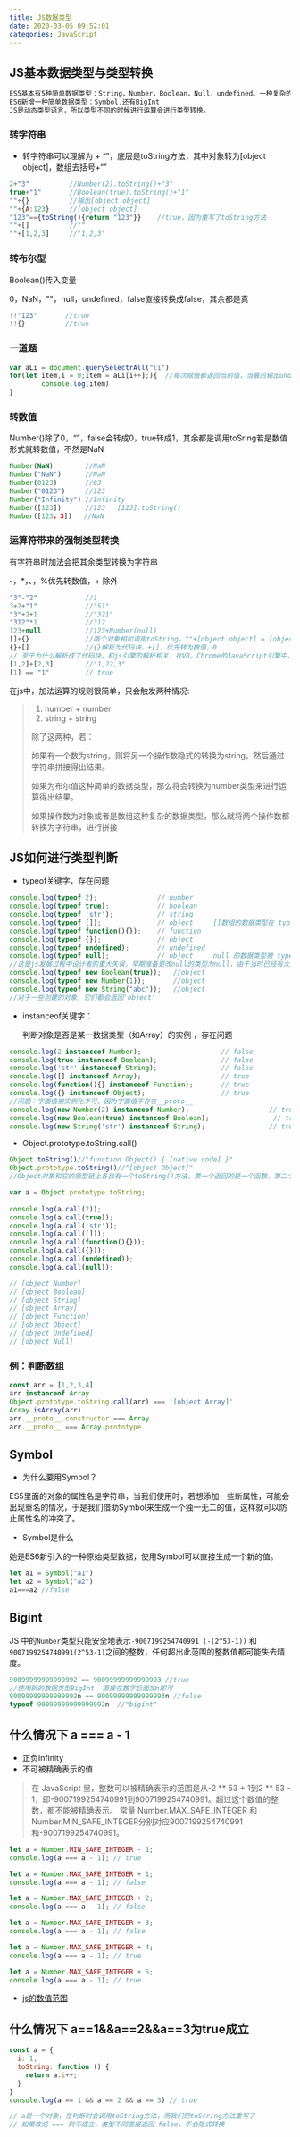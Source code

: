 ```yaml
---
title: JS数据类型
date: 2020-03-05 09:52:01
categories: JavaScript
---
```


## JS基本数据类型与类型转换

```js
ES5基本有5种简单数据类型：String，Number，Boolean，Null，undefined。一种复杂的数据类型Object。
ES6新增一种简单数据类型：Symbol,还有BigInt
JS是动态类型语言，所以类型不同的时候进行运算会进行类型转换。
```

### 转字符串

- 转字符串可以理解为 + “”，底层是toString方法，其中对象转为[object object]，数组去括号+“”

```js
2+"3"          //Number(2).toString()+"3"
true+"1"       //Boolean(true).toString()+"1"
""+{}          //输出[object object]
""+{A:123}     //[object object]
"123"=={toString(){return "123"}}    //true，因为重写了toString方法
""+[]          //""
""+[1,2,3]     //"1,2,3"
```

### 转布尔型

Boolean()传入变量

0，NaN，""，null，undefined，false直接转换成false，其余都是真

```js
!!"123"       //true
!!{}          //true
```

### 一道题

```js
var aLi = document.querySelectrAll("li")
for(let item,i = 0;item = aLi[i++];){  //每次赋值都返回当前值，当最后输出undefined是转布尔false
        console.log(item)
}
```

### 转数值

Number()除了0，“”，false会转成0，true转成1，其余都是调用toSring若是数值形式就转数值，不然是NaN

```js
Number(NaN)        //NaN
Number("NaN")      //NaN
Number(0123)       //83
Number("0123")     //123
Number("Infinity") //Infinity
Number([123])      //123   [123].toString()
Number([123，3])   //NaN   
```

### 运算符带来的强制类型转换

有字符串时加法会把其余类型转换为字符串

-，*，、，%优先转数值，+ 除外

```js
"3"-"2"            //1
3+2+"1"            //"51"
"3"+2+1            //"321"
"312"*1            //312
123+null           //123+Number(null)
[]+{}              //两个对象相加调用toString，""+[object object] = [object object]
{}+[]              //{}解析为代码块，+[]，优先转为数值，0
// 至于为什么解析成了代码块，和js引擎的解析相关，在V8，Chrome的JavaScript引擎中，它检查的第一件事一开始是否是 {，如果是，则解析为block。
[1,2]+[2,3]        //"1,22,3"
[1] == "1"         // true
```

在js中，加法运算的规则很简单，只会触发两种情况:

> 1. number + number
> 2. string + string
>
> 除了这两种，若：
>
> 如果有一个数为string，则将另一个操作数隐式的转换为string，然后通过字符串拼接得出结果。
>
> 如果为布尔值这种简单的数据类型，那么将会转换为number类型来进行运算得出结果。
>
> 如果操作数为对象或者是数组这种复杂的数据类型，那么就将两个操作数都转换为字符串，进行拼接 

## JS如何进行类型判断

- typeof关键字，存在问题

```js
console.log(typeof 2);               // number
console.log(typeof true);            // boolean
console.log(typeof 'str');           // string
console.log(typeof []);              // object     []数组的数据类型在 typeof 中被解释为 object
console.log(typeof function(){});    // function
console.log(typeof {});              // object
console.log(typeof undefined);       // undefined
console.log(typeof null);            // object     null 的数据类型被 typeof 解释为 object
//这是js发展过程中设计者的重大失误，早期准备更改null的类型为null，由于当时已经有大量网站使用了null，如果更改，将导致很多网站的逻辑出现漏洞问题，就没有更改过来
console.log(typeof new Boolean(true));   //object
console.log(typeof new Number(1));       //object
console.log(typeof new String("abc"));   //object
//对于一些创建的对象，它们都会返回'object'
```

- instanceof关键字：

  判断对象是否是某一数据类型（如Array）的实例 ，存在问题

```js
console.log(2 instanceof Number);                    // false
console.log(true instanceof Boolean);                // false 
console.log('str' instanceof String);                // false  
console.log([] instanceof Array);                    // true
console.log(function(){} instanceof Function);       // true
console.log({} instanceof Object);                   // true  
//问题：字面值被实例化才可，因为字面值不存在__proto__
console.log(new Number(2) instanceof Number);                    // true
console.log(new Boolean(true) instanceof Boolean);                // true 
console.log(new String('str') instanceof String);                // true  
```

- Object.prototype.toString.call()

```js
Object.toString()//"function Object() { [native code] }"
Object.prototype.toString()//"[object Object]"
//Object对象和它的原型链上各自有一个toString()方法，第一个返回的是一个函数，第二个返回的是值类型。

var a = Object.prototype.toString;
 
console.log(a.call(2));
console.log(a.call(true));
console.log(a.call('str'));
console.log(a.call([]));
console.log(a.call(function(){}));
console.log(a.call({}));
console.log(a.call(undefined));
console.log(a.call(null));

// [object Number]
// [object Boolean]
// [object String]
// [object Array]
// [object Function]
// [object Object]
// [object Undefined]
// [object Null]
```

### 例：判断数组

```js
const arr = [1,2,3,4]
arr instanceof Array
Object.prototype.toString.call(arr) === '[object Array]'
Array.isArray(arr)
arr.__proto__.constructor === Array
arr.__proto__ === Array.prototype
```

## Symbol

- 为什么要用Symbol？

ES5里面的对象的属性名是字符串，当我们使用时，若想添加一些新属性，可能会出现重名的情况，于是我们借助Symbol来生成一个独一无二的值，这样就可以防止属性名的冲突了。

- Symbol是什么

她是ES6新引入的一种原始类型数据，使用Symbol可以直接生成一个新的值。

```js
let a1 = Symbol("a1")
let a2 = Symbol("a2")
a1===a2 //false
```

## Bigint

JS 中的`Number`类型只能安全地表示`-9007199254740991 (-(2^53-1))` 和`9007199254740991(2^53-1)`之间的整数，任何超出此范围的整数值都可能失去精度。 

```js
90099999999999992 == 90099999999999993 //true
//使用新的数据类型BigInt  直接在数字后面加n即可
90099999999999992n == 90099999999999993n //false
typeof 90099999999999992n  //"bigint"
```

## 什么情况下 a === a - 1

*  正负Infinity
* 不可被精确表示的值

> 在 JavaScript 里，整数可以被精确表示的范围是从-2 ** 53 + 1到2 ** 53 - 1，即-9007199254740991到9007199254740991。超过这个数值的整数，都不能被精确表示。
> 常量 Number.MAX_SAFE_INTEGER 和 Number.MIN_SAFE_INTEGER分别对应9007199254740991和-9007199254740991。

```js
let a = Number.MIN_SAFE_INTEGER - 1;
console.log(a === a - 1); // true

let a = Number.MAX_SAFE_INTEGER + 1;
console.log(a === a - 1); // false

let a = Number.MAX_SAFE_INTEGER + 2;
console.log(a === a - 1); // false

let a = Number.MAX_SAFE_INTEGER + 3;
console.log(a === a - 1); // false

let a = Number.MAX_SAFE_INTEGER + 4;
console.log(a === a - 1); // true

let a = Number.MAX_SAFE_INTEGER + 5;
console.log(a === a - 1); // true
```

* [js的数值范围](https://www.jinjingxuan.com/2020/07/11/%E6%95%B4%E7%90%86-js%E7%9A%84%E6%95%B0%E5%80%BC%E8%8C%83%E5%9B%B4/)

## 什么情况下 a==1&&a==2&&a==3为true成立

```js
const a = {
  i: 1,
  toString: function () {
    return a.i++;
  }
}
console.log(a == 1 && a == 2 && a == 3) // true

// a是一个对象，在判断时会调用toString方法，而我们把toString方法重写了
// 如果改成 === 则不成立，类型不同直接返回 false，不会隐式转换
```



